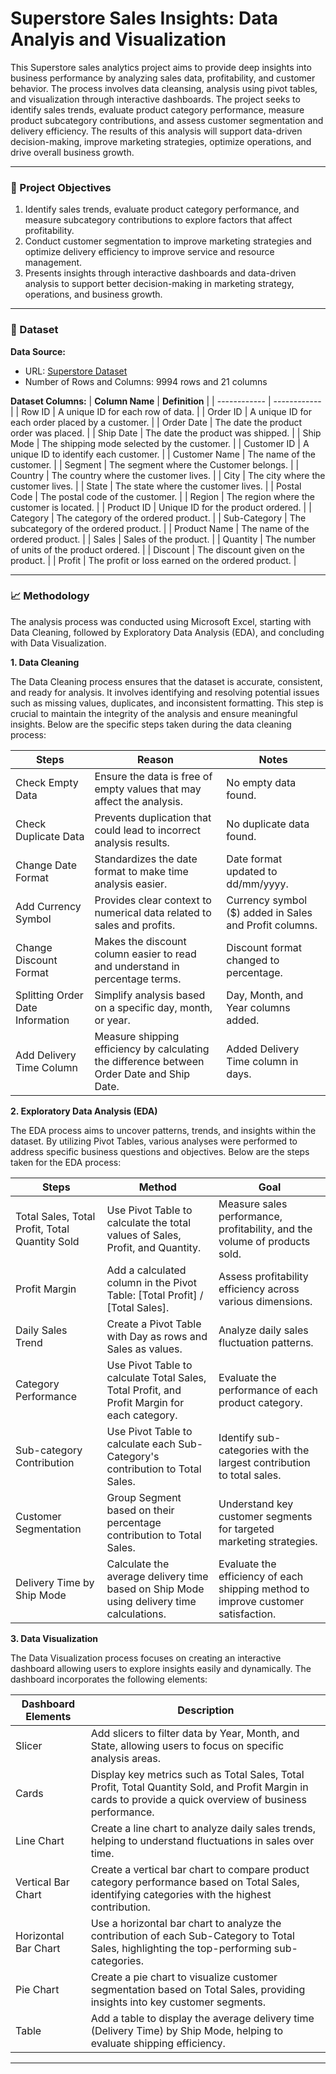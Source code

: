 # Superstore Sales Insights: Data Analyis and Visualization

This Superstore sales analytics project aims to provide deep insights into business performance by analyzing sales data, profitability, and customer behavior. The process involves data cleansing, analysis using pivot tables, and visualization through interactive dashboards. The project seeks to identify sales trends, evaluate product category performance, measure product subcategory contributions, and assess customer segmentation and delivery efficiency. The results of this analysis will support data-driven decision-making, improve marketing strategies, optimize operations, and drive overall business growth.

---
### 🎯 Project Objectives
1. Identify sales trends, evaluate product category performance, and measure subcategory contributions to explore factors that affect profitability.
2. Conduct customer segmentation to improve marketing strategies and optimize delivery efficiency to improve service and resource management.
3. Presents insights through interactive dashboards and data-driven analysis to support better decision-making in marketing strategy, operations, and business growth.

---
### 📂 Dataset
**Data Source:**
- URL: [Superstore Dataset](https://www.kaggle.com/datasets/vivek468/superstore-dataset-final)
- Number of Rows and Columns: 9994 rows and 21 columns

**Dataset Columns:**
| **Column Name**  | **Definition**  |
| ------------ | ------------ |
| Row ID   | A unique ID for each row of data.  |
| Order ID  | A unique ID for each order placed by a customer.  |
| Order Date   | The date the product order was placed.  |
| Ship Date   | The date the product was shipped.  |
| Ship Mode  | The shipping mode selected by the customer.  |
| Customer ID  | A unique ID to identify each customer.  |
| Customer Name  | The name of the customer.   |
| Segment  | The segment where the Customer belongs.  |
| Country  | The country where the customer lives.  |
| City  | The city where the customer lives.  |
| State  | The state where the customer lives.   |
| Postal Code  | The postal code of the customer.   |
| Region   | The region where the customer is located.   |
| Product ID   | Unique ID for the product ordered.  |
| Category  | The category of the ordered product.  |
| Sub-Category  | The subcategory of the ordered product.  |
| Product Name  | The name of the ordered product.  |
| Sales  | Sales of the product.  |
| Quantity  | The number of units of the product ordered.  |
| Discount  | The discount given on the product.  |
| Profit   | The profit or loss earned on the ordered product.  |

---
### 📈 Methodology

The analysis process was conducted using Microsoft Excel, starting with Data Cleaning, followed by Exploratory Data Analysis (EDA), and concluding with Data Visualization.

**1. Data Cleaning**

The Data Cleaning process ensures that the dataset is accurate, consistent, and ready for analysis. It involves identifying and resolving potential issues such as missing values, duplicates, and inconsistent formatting. This step is crucial to maintain the integrity of the analysis and ensure meaningful insights. Below are the specific steps taken during the data cleaning process:

| **Steps**  | **Reason**  |  **Notes** |
| ------------ | ------------ | ------------ |
| Check Empty Data | Ensure the data is free of empty values that may affect the analysis. | No empty data found. |
| Check Duplicate Data | Prevents duplication that could lead to incorrect analysis results. | No duplicate data found. |
| Change Date Format | Standardizes the date format to make time analysis easier. | Date format updated to dd/mm/yyyy. |
| Add Currency Symbol | Provides clear context to numerical data related to sales and profits. | Currency symbol ($) added in Sales and Profit columns. |
| Change Discount Format | Makes the discount column easier to read and understand in percentage terms. | Discount format changed to percentage. |
| Splitting Order Date Information | Simplify analysis based on a specific day, month, or year. | Day, Month, and Year columns added. |
| Add Delivery Time Column | Measure shipping efficiency by calculating the difference between Order Date and Ship Date. | Added Delivery Time column in days. |

**2. Exploratory Data Analysis (EDA)**

The EDA process aims to uncover patterns, trends, and insights within the dataset. By utilizing Pivot Tables, various analyses were performed to address specific business questions and 
objectives. Below are the steps taken for the EDA process:

| **Steps**  | **Method**  | **Goal** |
| ------------ | ------------ | ------------ |
| Total Sales, Total Profit, Total Quantity Sold | Use Pivot Table to calculate the total values of Sales, Profit, and Quantity. | Measure sales performance, profitability, and the volume of products sold. |
| Profit Margin   | Add a calculated column in the Pivot Table: [Total Profit] / [Total Sales]. | Assess profitability efficiency across various dimensions. |
| Daily Sales Trend | Create a Pivot Table with Day as rows and Sales as values. | Analyze daily sales fluctuation patterns. |
| Category Performance | Use Pivot Table to calculate Total Sales, Total Profit, and Profit Margin for each category. | Evaluate the performance of each product category. |
| Sub-category Contribution | Use Pivot Table to calculate each Sub-Category's contribution to Total Sales. | Identify sub-categories with the largest contribution to total sales. |
| Customer Segmentation | Group Segment based on their percentage contribution to Total Sales. | Understand key customer segments for targeted marketing strategies. |
| Delivery Time by Ship Mode | Calculate the average delivery time based on Ship Mode using delivery time calculations. | Evaluate the efficiency of each shipping method to improve customer satisfaction. |

**3. Data Visualization**

The Data Visualization process focuses on creating an interactive dashboard allowing users to explore insights easily and dynamically. The dashboard incorporates the following elements:

| **Dashboard Elements** | **Description** |
| ------------ | ------------ |
| Slicer | Add slicers to filter data by Year, Month, and State, allowing users to focus on specific analysis areas.  |
| Cards  | Display key metrics such as Total Sales, Total Profit, Total Quantity Sold, and Profit Margin in cards to provide a quick overview of business performance.   |
| Line Chart  | Create a line chart to analyze daily sales trends, helping to understand fluctuations in sales over time.  |
| Vertical Bar Chart  | Create a vertical bar chart to compare product category performance based on Total Sales, identifying categories with the highest contribution.  |
| Horizontal Bar Chart  | Use a horizontal bar chart to analyze the contribution of each Sub-Category to Total Sales, highlighting the top-performing sub-categories.   |
| Pie Chart  | Create a pie chart to visualize customer segmentation based on Total Sales, providing insights into key customer segments.   |
| Table  | Add a table to display the average delivery time (Delivery Time) by Ship Mode, helping to evaluate shipping efficiency.  |

---
